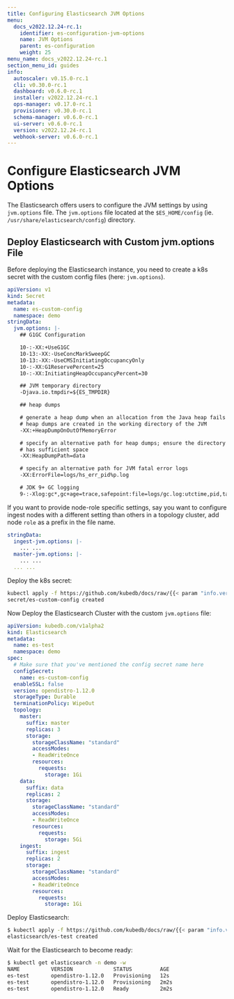 ```yaml
---
title: Configuring Elasticsearch JVM Options
menu:
  docs_v2022.12.24-rc.1:
    identifier: es-configuration-jvm-options
    name: JVM Options
    parent: es-configuration
    weight: 25
menu_name: docs_v2022.12.24-rc.1
section_menu_id: guides
info:
  autoscaler: v0.15.0-rc.1
  cli: v0.30.0-rc.1
  dashboard: v0.6.0-rc.1
  installer: v2022.12.24-rc.1
  ops-manager: v0.17.0-rc.1
  provisioner: v0.30.0-rc.1
  schema-manager: v0.6.0-rc.1
  ui-server: v0.6.0-rc.1
  version: v2022.12.24-rc.1
  webhook-server: v0.6.0-rc.1
---
```


# Configure Elasticsearch JVM Options

The Elasticsearch offers users to configure the JVM settings by using `jvm.options` file. The `jvm.options` file located at the `$ES_HOME/config` (ie. `/usr/share/elasticsearch/config`) directory.

## Deploy Elasticsearch with Custom jvm.options File

Before deploying the Elasticsearch instance, you need to create a k8s secret with the custom config files (here: `jvm.options`).

```yaml
apiVersion: v1
kind: Secret
metadata:
  name: es-custom-config
  namespace: demo
stringData:
  jvm.options: |-
    ## G1GC Configuration

    10-:-XX:+UseG1GC
    10-13:-XX:-UseConcMarkSweepGC
    10-13:-XX:-UseCMSInitiatingOccupancyOnly
    10-:-XX:G1ReservePercent=25
    10-:-XX:InitiatingHeapOccupancyPercent=30

    ## JVM temporary directory
    -Djava.io.tmpdir=${ES_TMPDIR}

    ## heap dumps

    # generate a heap dump when an allocation from the Java heap fails
    # heap dumps are created in the working directory of the JVM
    -XX:+HeapDumpOnOutOfMemoryError

    # specify an alternative path for heap dumps; ensure the directory exists and
    # has sufficient space
    -XX:HeapDumpPath=data

    # specify an alternative path for JVM fatal error logs
    -XX:ErrorFile=logs/hs_err_pid%p.log

    # JDK 9+ GC logging
    9-:-Xlog:gc*,gc+age=trace,safepoint:file=logs/gc.log:utctime,pid,tags:filecount=32,filesize=64m
```

If you want to provide node-role specific settings, say you want to configure ingest nodes with a different setting than others in a topology cluster, add node `role` as a prefix in the file name.

```yaml
stringData:
  ingest-jvm.options: |-
    ... ...
  master-jvm.options: |-
    ... ...
  ... ... 
```

Deploy the k8s secret:

```bash
kubectl apply -f https://github.com/kubedb/docs/raw/{{< param "info.version" >}}/docs/guides/elasticsearch/configuration/jvm-options/yamls/custom-config.yaml
secret/es-custom-config created
```

Now Deploy the Elasticsearch Cluster with the custom `jvm.options` file:

```yaml
apiVersion: kubedb.com/v1alpha2
kind: Elasticsearch
metadata:
  name: es-test
  namespace: demo
spec:
  # Make sure that you've mentioned the config secret name here
  configSecret:
    name: es-custom-config
  enableSSL: false 
  version: opendistro-1.12.0
  storageType: Durable
  terminationPolicy: WipeOut
  topology:
    master:
      suffix: master
      replicas: 3
      storage:
        storageClassName: "standard"
        accessModes:
        - ReadWriteOnce
        resources:
          requests:
            storage: 1Gi
    data:
      suffix: data
      replicas: 2 
      storage:
        storageClassName: "standard"
        accessModes:
        - ReadWriteOnce
        resources:
          requests:
            storage: 5Gi
    ingest:
      suffix: ingest
      replicas: 2
      storage:
        storageClassName: "standard"
        accessModes:
        - ReadWriteOnce
        resources:
          requests:
            storage: 1Gi
```

Deploy Elasticsearch:

```bash
$ kubectl apply -f https://github.com/kubedb/docs/raw/{{< param "info.version" >}}/docs/guides/elasticsearch/configuration/jvm-options/yamls/elasticsearch.yaml
elasticsearch/es-test created
```

Wait for the Elasticsearch to become ready:

```bash
$ kubectl get elasticsearch -n demo -w
NAME          VERSION             STATUS         AGE
es-test       opendistro-1.12.0   Provisioning   12s
es-test       opendistro-1.12.0   Provisioning   2m2s
es-test       opendistro-1.12.0   Ready          2m2s
```
